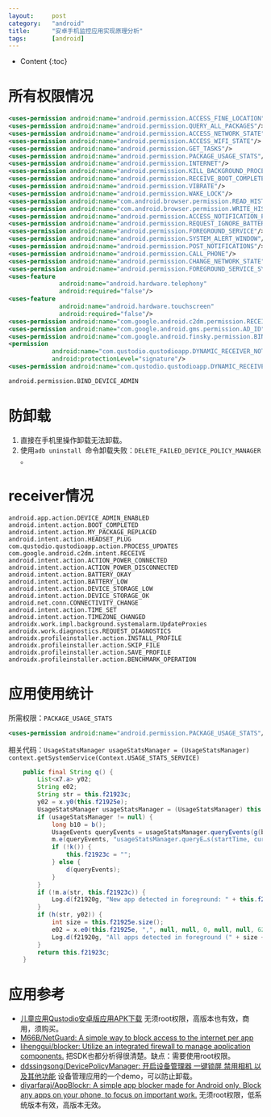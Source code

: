 ```yaml
---
layout:		post
category:	"android"
title:		"安卓手机监控应用实现原理分析"
tags:		[android]
---
```

- Content
{:toc}


# 所有权限情况

```xml
<uses-permission android:name="android.permission.ACCESS_FINE_LOCATION"/>
<uses-permission android:name="android.permission.QUERY_ALL_PACKAGES"/>
<uses-permission android:name="android.permission.ACCESS_NETWORK_STATE"/>
<uses-permission android:name="android.permission.ACCESS_WIFI_STATE"/>
<uses-permission android:name="android.permission.GET_TASKS"/>
<uses-permission android:name="android.permission.PACKAGE_USAGE_STATS"/>
<uses-permission android:name="android.permission.INTERNET"/>
<uses-permission android:name="android.permission.KILL_BACKGROUND_PROCESSES"/>
<uses-permission android:name="android.permission.RECEIVE_BOOT_COMPLETED"/>
<uses-permission android:name="android.permission.VIBRATE"/>
<uses-permission android:name="android.permission.WAKE_LOCK"/>
<uses-permission android:name="com.android.browser.permission.READ_HISTORY_BOOKMARKS"/>
<uses-permission android:name="com.android.browser.permission.WRITE_HISTORY_BOOKMARKS"/>
<uses-permission android:name="android.permission.ACCESS_NOTIFICATION_POLICY"/>
<uses-permission android:name="android.permission.REQUEST_IGNORE_BATTERY_OPTIMIZATIONS"/>
<uses-permission android:name="android.permission.FOREGROUND_SERVICE"/>
<uses-permission android:name="android.permission.SYSTEM_ALERT_WINDOW"/>
<uses-permission android:name="android.permission.POST_NOTIFICATIONS"/>
<uses-permission android:name="android.permission.CALL_PHONE"/>
<uses-permission android:name="android.permission.CHANGE_NETWORK_STATE"/>
<uses-permission android:name="android.permission.FOREGROUND_SERVICE_SYSTEM_EXEMPTED"/>
<uses-feature
              android:name="android.hardware.telephony"
              android:required="false"/>
<uses-feature
              android:name="android.hardware.touchscreen"
              android:required="false"/>
<uses-permission android:name="com.google.android.c2dm.permission.RECEIVE"/>
<uses-permission android:name="com.google.android.gms.permission.AD_ID"/>
<uses-permission android:name="com.google.android.finsky.permission.BIND_GET_INSTALL_REFERRER_SERVICE"/>
<permission
            android:name="com.qustodio.qustodioapp.DYNAMIC_RECEIVER_NOT_EXPORTED_PERMISSION"
            android:protectionLevel="signature"/>
<uses-permission android:name="com.qustodio.qustodioapp.DYNAMIC_RECEIVER_NOT_EXPORTED_PERMISSION"/>

android.permission.BIND_DEVICE_ADMIN
```



# 防卸载

1. 直接在手机里操作卸载无法卸载。
2. 使用`adb uninstall `命令卸载失败：`DELETE_FAILED_DEVICE_POLICY_MANAGER` 。

# receiver情况

```
android.app.action.DEVICE_ADMIN_ENABLED
android.intent.action.BOOT_COMPLETED
android.intent.action.MY_PACKAGE_REPLACED
android.intent.action.HEADSET_PLUG
com.qustodio.qustodioapp.action.PROCESS_UPDATES
com.google.android.c2dm.intent.RECEIVE
android.intent.action.ACTION_POWER_CONNECTED
android.intent.action.ACTION_POWER_DISCONNECTED
android.intent.action.BATTERY_OKAY
android.intent.action.BATTERY_LOW
android.intent.action.DEVICE_STORAGE_LOW
android.intent.action.DEVICE_STORAGE_OK
android.net.conn.CONNECTIVITY_CHANGE
android.intent.action.TIME_SET
android.intent.action.TIMEZONE_CHANGED
androidx.work.impl.background.systemalarm.UpdateProxies
androidx.work.diagnostics.REQUEST_DIAGNOSTICS
androidx.profileinstaller.action.INSTALL_PROFILE
androidx.profileinstaller.action.SKIP_FILE
androidx.profileinstaller.action.SAVE_PROFILE
androidx.profileinstaller.action.BENCHMARK_OPERATION

```



# 应用使用统计

所需权限：`PACKAGE_USAGE_STATS`

```xml
<uses-permission android:name="android.permission.PACKAGE_USAGE_STATS"/>
```

相关代码：`UsageStatsManager usageStatsManager = (UsageStatsManager) context.getSystemService(Context.USAGE_STATS_SERVICE)`

```java
    public final String q() {
        List<x7.a> y02;
        String e02;
        String str = this.f21923c;
        y02 = x.y0(this.f21925e);
        UsageStatsManager usageStatsManager = (UsageStatsManager) this.f21921a.getSystemService("usagestats");
        if (usageStatsManager != null) {
            long b10 = b();
            UsageEvents queryEvents = usageStatsManager.queryEvents(g(b10, this.f21924d), b10);
            m.e(queryEvents, "usageStatsManager.queryE…s(startTime, currentTime)");
            if (!k()) {
                this.f21923c = "";
            } else {
                d(queryEvents);
            }
        }
        if (!m.a(str, this.f21923c)) {
            Log.d(f21920g, "New app detected in foreground: " + this.f21923c);
        }
        if (h(str, y02)) {
            int size = this.f21925e.size();
            e02 = x.e0(this.f21925e, ",", null, null, 0, null, null, 62, null);
            Log.d(f21920g, "All apps detected in foreground (" + size + "): [" + e02 + "]");
        }
        return this.f21923c;
    }
```



# 应用参考

- [儿童应用Qustodio安卓版应用APK下载](https://apkpure.com/cn/kids-app-qustodio/com.qustodio.qustodioapp) 无须root权限，高版本也有效，商用，须购买。
- [M66B/NetGuard: A simple way to block access to the internet per app](https://github.com/M66B/NetGuard)
- [lihenggui/blocker: Utilize an integrated firewall to manage application components.](https://github.com/lihenggui/blocker) 把SDK也都分析得很清楚。缺点：需要使用root权限。
- [ddssingsong/DevicePolicyManager: 开启设备管理器 一键锁屏 禁用相机 以及其他功能](https://github.com/ddssingsong/DevicePolicyManager) 设备管理应用的一个demo，可以防止卸载。
- [diyarfaraj/AppBlockr: A simple app blocker made for Android only. Block any apps on your phone, to focus on important work.](https://github.com/diyarfaraj/AppBlockr) 无须root权限，低系统版本有效，高版本无效。
